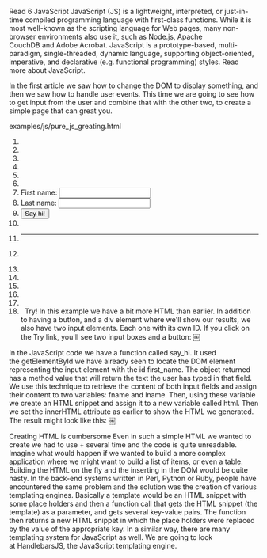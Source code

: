 Read 6
JavaScript
JavaScript (JS) is a lightweight, interpreted, or just-in-time compiled programming language with first-class functions. While it is most well-known as the scripting language for Web pages, many non-browser environments also use it, such as Node.js, Apache CouchDB and Adobe Acrobat. JavaScript is a prototype-based, multi-paradigm, single-threaded, dynamic language, supporting object-oriented, imperative, and declarative (e.g. functional programming) styles. Read more about JavaScript.

In the first article we saw how to change the DOM to display something, and then we saw how to handle user events. This time we are going to see how to get input from the user and combine that with the other two, to create a simple page that can great you.

examples/js/pure_js_greating.html
1. <html>
2. <head>
3.   <title>Hello World</title>
4. </head>
5. <body>
6.  
7. First name: <input id="first_name">
8. Last name: <input id="last_name">
9. <button id="say">Say hi!</button>
10.  
11. <hr>
12. <div id="result"></div>
13.  
14. <script>
15. function say_hi() {
16.     var fname = document.getElementById('first_name').value;
17.     var lname = document.getElementById('last_name').value;
18.  
19.     var html = 'Hello <b>' + fname + '</b> ' + lname;
20.  
21.     document.getElementById('result').innerHTML = html;
22. }
23.  
24. document.getElementById('say').addEventListener('click', say_hi);
25. </script>
26.  
27. </body>
28. </html>
29.  
Try!
In this example we have a bit more HTML than earlier. In addition to having a button, and a div element where we'll show our results, we also have two input elements. Each one with its own ID.
If you click on the Try link, you'll see two input boxes and a button:
￼

In the JavaScript code we have a function called say_hi. It used the getElementById we have already seen to locate the DOM element representing the input element with the id first_name. The object returned has a method value that will return the text the user has typed in that field.
We use this technique to retrieve the content of both input fields and assign their content to two variables: fname and lname.
Then, using these variable we create an HTML snippet and assign it to a new variable called html.
Then we set the innerHTML attribute as earlier to show the HTML we generated. The result might look like this:
￼


Creating HTML is cumbersome
Even in such a simple HTML we wanted to create we had to use + several time and the code is quite unreadable. Imagine what would happen if we wanted to build a more complex application where we might want to build a list of items, or even a table. Building the HTML on the fly and the inserting in the DOM would be quite nasty.
In the back-end systems written in Perl, Python or Ruby, people have encountered the same problem and the solution was the creation of various templating engines. Basically a template would be an HTML snippet with some place holders and then a function call that gets the HTML snippet (the template) as a parameter, and gets several key-value pairs. The function then returns a new HTML snippet in which the place holders were replaced by the value of the appropriate key.
In a similar way, there are many templating system for JavaScript as well. We are going to look at HandlebarsJS, the JavaScript templating engine.
